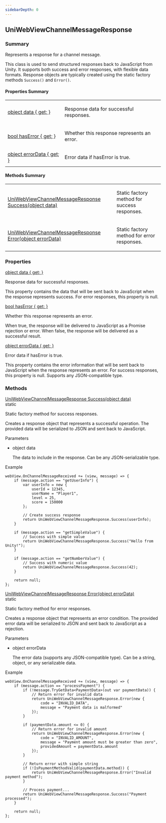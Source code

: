 ```yaml
---
sidebarDepth: 0
---
```


## UniWebViewChannelMessageResponse

### Summary

Represents a response for a channel message.

This class is used to send structured responses back to JavaScript from Unity.
It supports both success and error responses, with flexible data formats.
Response objects are typically created using the static factory methods `Success()` and `Error()`.

#### Properties Summary

<table>
<tr><td><div class='api-summary-heading'><a href='#data'><span class='return-type'>object</span> data { get; }</a></div></td><td><div class='simple-summary'>
<p>Response data for successful responses.</p>
</div>
</td></tr><tr><td><div class='api-summary-heading'><a href='#haserror'><span class='return-type'>bool</span> hasError { get; }</a></div></td><td><div class='simple-summary'>
<p>Whether this response represents an error.</p>
</div>
</td></tr><tr><td><div class='api-summary-heading'><a href='#errordata'><span class='return-type'>object</span> errorData { get; }</a></div></td><td><div class='simple-summary'>
<p>Error data if hasError is true.</p>
</div>
</td></tr></table>

#### Methods Summary

<table>
<tr><td><div class='api-summary-heading'><a href='#success'><span class='return-type'>UniWebViewChannelMessageResponse</span> Success(object data)</a></div></td><td><div class='simple-summary'>
<p>Static factory method for success responses.</p>
</div>
</td></tr><tr><td><div class='api-summary-heading'><a href='#error'><span class='return-type'>UniWebViewChannelMessageResponse</span> Error(object errorData)</a></div></td><td><div class='simple-summary'>
<p>Static factory method for error responses.</p>
</div>
</td></tr></table>

### Properties

<div class='api-box property'>
  <div class="api-anchor" id='data'></div><div class='api-heading' data-id='data'><a href='#data'><span class='return-type'>object</span> data { get; }</a></div>
  <div class='api-body'>
    <div class='desc'>
      <div class='summary'>
<p>Response data for successful responses.</p>
<p>This property contains the data that will be sent back to JavaScript when the response represents success.
For error responses, this property is null.</p>
</div>
                </div>
  </div>
</div>
<div class='api-box property'>
  <div class="api-anchor" id='haserror'></div><div class='api-heading' data-id='haserror'><a href='#haserror'><span class='return-type'>bool</span> hasError { get; }</a></div>
  <div class='api-body'>
    <div class='desc'>
      <div class='summary'>
<p>Whether this response represents an error.</p>
<p>When true, the response will be delivered to JavaScript as a Promise rejection or error.
When false, the response will be delivered as a successful result.</p>
</div>
                </div>
  </div>
</div>
<div class='api-box property'>
  <div class="api-anchor" id='errordata'></div><div class='api-heading' data-id='errordata'><a href='#errordata'><span class='return-type'>object</span> errorData { get; }</a></div>
  <div class='api-body'>
    <div class='desc'>
      <div class='summary'>
<p>Error data if hasError is true.</p>
<p>This property contains the error information that will be sent back to JavaScript when the response represents an error.
For success responses, this property is null. Supports any JSON-compatible type.</p>
</div>
                </div>
  </div>
</div>

### Methods

<div class='api-box method'>
  <div class="api-anchor" id='success'></div><div class='api-heading' data-id='success'><a href='#success'><span class='return-type'>UniWebViewChannelMessageResponse</span> Success(object data)</a><div class='api-badge api-badge-blue'>static</div></div>
  <div class='api-body'>
    <div class='desc'>
      <div class='summary'>
<p>Static factory method for success responses.</p>
<p>Creates a response object that represents a successful operation.
The provided data will be serialized to JSON and sent back to JavaScript.</p>
</div>
            <div class='parameters'>
<div class='section-title'>Parameters</div>
<div class='parameter-item-list'><ul>
  <li>
    <div class='parameter-item'><span class='parameter-item-type'>object</span> <span class='parameter-item-name'>data</span></div>
    <div class='parameter-item-desc'><p>The data to include in the response. Can be any JSON-serializable type.</p>
</div>
  </li>
</ul></div>
</div>
            <div class='example'>
    <p class='example-title'>Example</p>
<div class="language-csharp extra-class">
<pre class="language-csharp"><code>webView<span class="token punctuation">.</span>OnChannelMessageReceived <span class="token operator">+=</span> <span class="token punctuation">(</span>view<span class="token punctuation">,</span> message<span class="token punctuation">)</span> <span class="token operator">=></span> <span class="token punctuation">{</span>
    <span class="token keyword">if</span> <span class="token punctuation">(</span>message<span class="token punctuation">.</span>action <span class="token operator">==</span> <span class="token string">"getUserInfo"</span><span class="token punctuation">)</span> <span class="token punctuation">{</span>
        <span class="token class-name"><span class="token keyword">var</span></span> userInfo <span class="token operator">=</span> <span class="token keyword">new</span> <span class="token punctuation">{</span>
            userId <span class="token operator">=</span> <span class="token number">12345</span><span class="token punctuation">,</span>
            userName <span class="token operator">=</span> <span class="token string">"Player1"</span><span class="token punctuation">,</span>
            level <span class="token operator">=</span> <span class="token number">25</span><span class="token punctuation">,</span>
            score <span class="token operator">=</span> <span class="token number">150000</span>
        <span class="token punctuation">}</span><span class="token punctuation">;</span>
<span />
        <span class="token comment">// Create success response</span>
        <span class="token keyword">return</span> UniWebViewChannelMessageResponse<span class="token punctuation">.</span><span class="token function">Success</span><span class="token punctuation">(</span>userInfo<span class="token punctuation">)</span><span class="token punctuation">;</span>
    <span class="token punctuation">}</span>
<span />
    <span class="token keyword">if</span> <span class="token punctuation">(</span>message<span class="token punctuation">.</span>action <span class="token operator">==</span> <span class="token string">"getSimpleValue"</span><span class="token punctuation">)</span> <span class="token punctuation">{</span>
        <span class="token comment">// Success with simple value</span>
        <span class="token keyword">return</span> UniWebViewChannelMessageResponse<span class="token punctuation">.</span><span class="token function">Success</span><span class="token punctuation">(</span><span class="token string">"Hello from Unity!"</span><span class="token punctuation">)</span><span class="token punctuation">;</span>
    <span class="token punctuation">}</span>
<span />
    <span class="token keyword">if</span> <span class="token punctuation">(</span>message<span class="token punctuation">.</span>action <span class="token operator">==</span> <span class="token string">"getNumberValue"</span><span class="token punctuation">)</span> <span class="token punctuation">{</span>
        <span class="token comment">// Success with numeric value</span>
        <span class="token keyword">return</span> UniWebViewChannelMessageResponse<span class="token punctuation">.</span><span class="token function">Success</span><span class="token punctuation">(</span><span class="token number">42</span><span class="token punctuation">)</span><span class="token punctuation">;</span>
    <span class="token punctuation">}</span>
<span />
    <span class="token keyword">return</span> <span class="token keyword">null</span><span class="token punctuation">;</span>
<span class="token punctuation">}</span><span class="token punctuation">;</span>
</code></pre>
</div>
</div>
    </div>
  </div>
</div>
<div class='api-box method'>
  <div class="api-anchor" id='error'></div><div class='api-heading' data-id='error'><a href='#error'><span class='return-type'>UniWebViewChannelMessageResponse</span> Error(object errorData)</a><div class='api-badge api-badge-blue'>static</div></div>
  <div class='api-body'>
    <div class='desc'>
      <div class='summary'>
<p>Static factory method for error responses.</p>
<p>Creates a response object that represents an error condition.
The provided error data will be serialized to JSON and sent back to JavaScript as a rejection.</p>
</div>
            <div class='parameters'>
<div class='section-title'>Parameters</div>
<div class='parameter-item-list'><ul>
  <li>
    <div class='parameter-item'><span class='parameter-item-type'>object</span> <span class='parameter-item-name'>errorData</span></div>
    <div class='parameter-item-desc'><p>The error data (supports any JSON-compatible type). Can be a string, object, or any serializable data.</p>
</div>
  </li>
</ul></div>
</div>
            <div class='example'>
    <p class='example-title'>Example</p>
<div class="language-csharp extra-class">
<pre class="language-csharp"><code>webView<span class="token punctuation">.</span>OnChannelMessageReceived <span class="token operator">+=</span> <span class="token punctuation">(</span>view<span class="token punctuation">,</span> message<span class="token punctuation">)</span> <span class="token operator">=></span> <span class="token punctuation">{</span>
    <span class="token keyword">if</span> <span class="token punctuation">(</span>message<span class="token punctuation">.</span>action <span class="token operator">==</span> <span class="token string">"processPayment"</span><span class="token punctuation">)</span> <span class="token punctuation">{</span>
        <span class="token keyword">if</span> <span class="token punctuation">(</span><span class="token operator">!</span>message<span class="token punctuation">.</span><span class="token generic-method"><span class="token function">TryGetData</span><span class="token generic class-name"><span class="token punctuation">&lt;</span>PaymentData<span class="token punctuation">></span></span></span><span class="token punctuation">(</span><span class="token keyword">out</span> <span class="token class-name"><span class="token keyword">var</span></span> paymentData<span class="token punctuation">)</span><span class="token punctuation">)</span> <span class="token punctuation">{</span>
            <span class="token comment">// Return error for invalid data</span>
            <span class="token keyword">return</span> UniWebViewChannelMessageResponse<span class="token punctuation">.</span><span class="token function">Error</span><span class="token punctuation">(</span><span class="token keyword">new</span> <span class="token punctuation">{</span>
                code <span class="token operator">=</span> <span class="token string">"INVALID_DATA"</span><span class="token punctuation">,</span>
                message <span class="token operator">=</span> <span class="token string">"Payment data is malformed"</span>
            <span class="token punctuation">}</span><span class="token punctuation">)</span><span class="token punctuation">;</span>
        <span class="token punctuation">}</span>
<span />
        <span class="token keyword">if</span> <span class="token punctuation">(</span>paymentData<span class="token punctuation">.</span>amount <span class="token operator">&lt;=</span> <span class="token number">0</span><span class="token punctuation">)</span> <span class="token punctuation">{</span>
            <span class="token comment">// Return error for invalid amount</span>
            <span class="token keyword">return</span> UniWebViewChannelMessageResponse<span class="token punctuation">.</span><span class="token function">Error</span><span class="token punctuation">(</span><span class="token keyword">new</span> <span class="token punctuation">{</span>
                code <span class="token operator">=</span> <span class="token string">"INVALID_AMOUNT"</span><span class="token punctuation">,</span>
                message <span class="token operator">=</span> <span class="token string">"Payment amount must be greater than zero"</span><span class="token punctuation">,</span>
                providedAmount <span class="token operator">=</span> paymentData<span class="token punctuation">.</span>amount
            <span class="token punctuation">}</span><span class="token punctuation">)</span><span class="token punctuation">;</span>
        <span class="token punctuation">}</span>
<span />
        <span class="token comment">// Return error with simple string</span>
        <span class="token keyword">if</span> <span class="token punctuation">(</span><span class="token operator">!</span><span class="token function">IsPaymentMethodValid</span><span class="token punctuation">(</span>paymentData<span class="token punctuation">.</span>method<span class="token punctuation">)</span><span class="token punctuation">)</span> <span class="token punctuation">{</span>
            <span class="token keyword">return</span> UniWebViewChannelMessageResponse<span class="token punctuation">.</span><span class="token function">Error</span><span class="token punctuation">(</span><span class="token string">"Invalid payment method"</span><span class="token punctuation">)</span><span class="token punctuation">;</span>
        <span class="token punctuation">}</span>
<span />
        <span class="token comment">// Process payment...</span>
        <span class="token keyword">return</span> UniWebViewChannelMessageResponse<span class="token punctuation">.</span><span class="token function">Success</span><span class="token punctuation">(</span><span class="token string">"Payment processed"</span><span class="token punctuation">)</span><span class="token punctuation">;</span>
    <span class="token punctuation">}</span>
<span />
    <span class="token keyword">return</span> <span class="token keyword">null</span><span class="token punctuation">;</span>
<span class="token punctuation">}</span><span class="token punctuation">;</span>
</code></pre>
</div>
</div>
    </div>
  </div>
</div>


